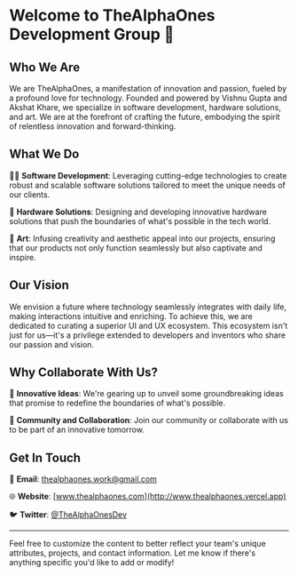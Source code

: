 
# Welcome to TheAlphaOnes Development Group 👋

## Who We Are

We are TheAlphaOnes, a manifestation of innovation and passion, fueled by a profound love for technology. Founded and powered by Vishnu Gupta and Akshat Khare, we specialize in software development, hardware solutions, and art. We are at the forefront of crafting the future, embodying the spirit of relentless innovation and forward-thinking.

## What We Do

👨‍💻 **Software Development**: Leveraging cutting-edge technologies to create robust and scalable software solutions tailored to meet the unique needs of our clients.

🔧 **Hardware Solutions**: Designing and developing innovative hardware solutions that push the boundaries of what's possible in the tech world.

🎨 **Art**: Infusing creativity and aesthetic appeal into our projects, ensuring that our products not only function seamlessly but also captivate and inspire.

## Our Vision

We envision a future where technology seamlessly integrates with daily life, making interactions intuitive and enriching. To achieve this, we are dedicated to curating a superior UI and UX ecosystem. This ecosystem isn't just for us—it's a privilege extended to developers and inventors who share our passion and vision.

## Why Collaborate With Us?

🚀 **Innovative Ideas**: We're gearing up to unveil some groundbreaking ideas that promise to redefine the boundaries of what's possible.

🤝 **Community and Collaboration**: Join our community or collaborate with us to be part of an innovative tomorrow.

## Get In Touch

📧 **Email**: [thealphaones.work@gmail.com](mailto:contact@thealphaones.com)

🌐 **Website**: [www.thealphaones.com](http://www.thealphaones.vercel.app)

🐦 **Twitter**: [@TheAlphaOnesDev](https://twitter.com/TheAlphaOnesDev)

---

Feel free to customize the content to better reflect your team's unique attributes, projects, and contact information. Let me know if there's anything specific you'd like to add or modify!
